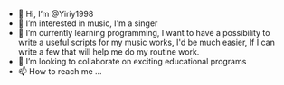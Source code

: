 - 👋 Hi, I’m @Yiriy1998
- 👀 I’m interested in music, I'm a singer
- 🌱 I’m currently learning programming, I want to have a possibility to write a useful scripts for my music works, I'd be much easier, If I can write a few that will help me do my routine work.
- 💞️ I’m looking to collaborate on exciting educational programs
- 📫 How to reach me ...

<!---
Yiriy1998/Yiriy1998 is a ✨ special ✨ repository because its `README.md` (this file) appears on your GitHub profile.
You can click the Preview link to take a look at your changes.
--->
